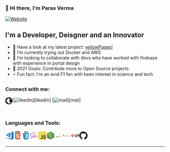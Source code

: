 ### 👋 Hi there, I'm Paras Verma

[![Website](https://img.shields.io/website?label=paras-verma.github.io&style=for-the-badge&url=https%3A%2F%2Fcodestackr.com)](https://paras-verma.github.io)

## I'm a Developer, Deisgner and an Innovator

- 🔭 Have a look at my latest project: [yellowPages!][yellowpages]
- 🌱 I’m currently trying out Docker and AWS
- 👯 I’m looking to collaborate with devs who have worked with firebase with experience in portal design
- 🥅 2021 Goals: Contribute more to Open Source projects
- ⚡ Fun fact: I'm an avid F1 fan with keen interest in science and tech

### Connect with me:

[<img align="left" alt="paras-verma.github.io" width="22px" src="https://raw.githubusercontent.com/iconic/open-iconic/master/svg/globe.svg" />][website]
[![likedIn](https://img.shields.io/badge/LinkedIn-0077B5?style=for-the-badge&logo=linkedIn&logoColor=white")][likedIn]
[![mail](https://img.shields.io/badge/Gmail-D14836?style=for-the-badge&logo=gmail&logoColor=white")][mail]

<br />

### Languages and Tools:

[<img align="left" alt="Visual Studio Code" width="26px" src="https://raw.githubusercontent.com/github/explore/80688e429a7d4ef2fca1e82350fe8e3517d3494d/topics/visual-studio-code/visual-studio-code.png" />](#)
[<img align="left" alt="HTML5" width="26px" src="https://raw.githubusercontent.com/github/explore/80688e429a7d4ef2fca1e82350fe8e3517d3494d/topics/html/html.png" />](#)
[<img align="left" alt="CSS3" width="26px" src="https://raw.githubusercontent.com/github/explore/80688e429a7d4ef2fca1e82350fe8e3517d3494d/topics/css/css.png" />](#)
[<img align="left" alt="Sass" width="26px" src="https://raw.githubusercontent.com/github/explore/80688e429a7d4ef2fca1e82350fe8e3517d3494d/topics/sass/sass.png" />](#)
[<img align="left" alt="JavaScript" width="26px" src="https://raw.githubusercontent.com/github/explore/80688e429a7d4ef2fca1e82350fe8e3517d3494d/topics/javascript/javascript.png" />](#)
[<img align="left" alt="Node.js" width="26px" src="https://raw.githubusercontent.com/github/explore/80688e429a7d4ef2fca1e82350fe8e3517d3494d/topics/nodejs/nodejs.png" />](#)
[<img align="left" alt="MySQL" width="26px" src="https://raw.githubusercontent.com/github/explore/80688e429a7d4ef2fca1e82350fe8e3517d3494d/topics/mysql/mysql.png" />](#)
[<img align="left" alt="MongoDB" width="26px" src="https://raw.githubusercontent.com/github/explore/80688e429a7d4ef2fca1e82350fe8e3517d3494d/topics/mongodb/mongodb.png" />](#)
[<img align="left" alt="Git" width="26px" src="https://raw.githubusercontent.com/github/explore/80688e429a7d4ef2fca1e82350fe8e3517d3494d/topics/git/git.png" />](#)
[<img align="left" alt="GitHub" width="26px" src="https://raw.githubusercontent.com/github/explore/78df643247d429f6cc873026c0622819ad797942/topics/github/github.png" />](#)

<br />
<br />

---

[website]: https://paras-verma.github.io
[yellowpages]: http://yellowpagescdc.bitbucket.io
[likedIn]: https://linkedin.com/in/maaspiar
[mail]: mailto:paras.19508@sscbs.du.ac.in
